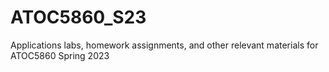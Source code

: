 # ATOC5860_S23
Applications labs, homework assignments, and other relevant materials for ATOC5860 Spring 2023
